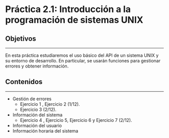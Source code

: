 # Práctica 2.1: Introducción a la programación de sistemas UNIX

## Objetivos

---

En esta práctica estudiaremos el uso básico del API de un sistema UNIX y su entorno de desarrollo. En particular, se usarán funciones para gestionar errores y obtener información.

## Contenidos

---

+ Gestión de errores
    + Ejercicio 1 , Ejercicio 2 (1/12).
    + Ejercicio 3 (2/12).
+ Información del sistema
    + Ejercicio 4 , Ejercicio 5, Ejercicio 6 y Ejercicio 7 (2/12).
+ Información del usuario
+ Información horaria del sistema
